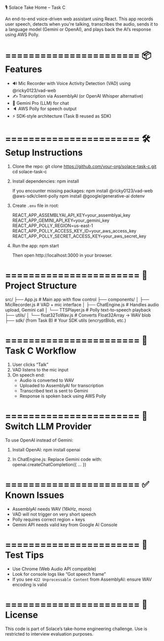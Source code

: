 🎙️ Solace Take Home – Task C

An end-to-end voice-driven web assistant using React. This app records user speech, detects when you're talking, transcribes the audio, sends it to a language model (Gemini or OpenAI), and plays back the AI’s response using AWS Polly.

=======================
📦 Features
=======================

- 🔊 Mic Recorder with Voice Activity Detection (VAD) using @ricky0123/vad-web
- ✍️ Transcription via AssemblyAI (or OpenAI Whisper alternative)
- 🧠 Gemini Pro (LLM) for chat
- 🔈 AWS Polly for speech output
- ⚡ SDK-style architecture (Task B reused as SDK)

=======================
🛠️ Setup Instructions
=======================

1. Clone the repo:
   git clone https://github.com/your-org/solace-task-c.git
   cd solace-task-c

2. Install dependencies:
   npm install

   If you encounter missing packages:
   npm install @ricky0123/vad-web @aws-sdk/client-polly
   npm install @google/generative-ai dotenv

3. Create `.env` file in root:

   REACT_APP_ASSEMBLYAI_API_KEY=your_assemblyai_key
   REACT_APP_GEMINI_API_KEY=your_gemini_key
   REACT_APP_POLLY_REGION=us-east-1
   REACT_APP_POLLY_ACCESS_KEY_ID=your_aws_access_key
   REACT_APP_POLLY_SECRET_ACCESS_KEY=your_aws_secret_key

4. Run the app:
   npm start

   Then open http://localhost:3000 in your browser.

=======================
🧩 Project Structure
=======================

src/
├── App.js                # Main app with flow control
├── components/
│   ├── MicRecorder.js    # VAD + mic interface
│   ├── ChatEngine.js     # Handles audio upload, Gemini call
│   └── TTSPlayer.js      # Polly text-to-speech playback
├── utils/
│   └── float32ToWav.js   # Converts Float32Array → WAV blob
├── sdk/ (from Task B)    # Your SDK utils (encryptBlob, etc.)

=======================
🚀 Task C Workflow
=======================

1. User clicks “Talk”
2. VAD listens to the mic input
3. On speech end:
   - Audio is converted to WAV
   - Uploaded to AssemblyAI for transcription
   - Transcribed text is sent to Gemini
   - Response is spoken back using AWS Polly

=======================
🔄 Switch LLM Provider
=======================

To use OpenAI instead of Gemini:

1. Install OpenAI:
   npm install openai

2. In ChatEngine.js:
   Replace Gemini code with:
   openai.createChatCompletion({ ... })

=======================
✅ Known Issues
=======================

- AssemblyAI needs WAV (16kHz, mono)
- VAD will not trigger on very short speech
- Polly requires correct region + keys
- Gemini API needs valid key from Google AI Console

=======================
🧪 Test Tips
=======================

- Use Chrome (Web Audio API compatible)
- Look for console logs like “Got speech frame”
- If you see `422 Unprocessable Content` from AssemblyAI:
  ensure WAV encoding is valid

=======================
📄 License
=======================

This code is part of Solace’s take-home engineering challenge. Use is restricted to interview evaluation purposes.